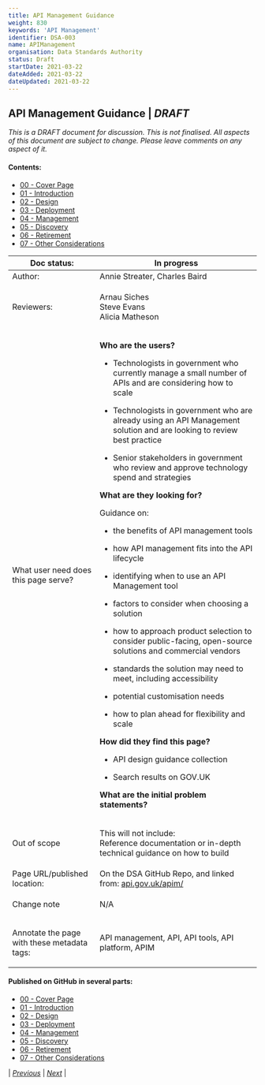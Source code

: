 ```yaml
---
title: API Management Guidance
weight: 830
keywords: 'API Management'
identifier: DSA-003
name: APIManagement
organisation: Data Standards Authority
status: Draft
startDate: 2021-03-22
dateAdded: 2021-03-22
dateUpdated: 2021-03-22
---
```



## API Management Guidance | *DRAFT*


_This is a DRAFT document for discussion. This is not finalised. All aspects of this document are subject to change. Please leave comments on any aspect of it._

#### Contents:
- [00 - Cover Page](index.html)
- [01 - Introduction](APIM-Introduction.html)
- [02 - Design](APIM-Design.html)
- [03 - Deployment](APIM-Deployment.html)
- [04 - Management](APIM-Management.html)
- [05 - Discovery](APIM-Discovery.html)
- [06 - Retirement](APIM-Retirement.html)
- [07 - Other Considerations](APIM-OtherConsiderations.html)


<table>
<thead>
<tr class="header">
<th>Doc status:</th>
<th>In progress</th>
</tr>
</thead>
<tbody>
<tr class="odd">
<td>Author:</td>
<td>Annie Streater, Charles Baird</td>
</tr>
<tr class="even">
<td>Reviewers:</td>
<td><p>Arnau Siches<br>
Steve Evans<br>
Alicia Matheson</p></td>
</tr>
<tr class="odd">
<td>What user need does this page serve?</td>
<td><p><strong>Who are the users?</strong></p>
<ul>
<li><p>Technologists in government who currently manage a small number of APIs and are considering how to scale</p></li>
<li><p>Technologists in government who are already using an API Management solution and are looking to review best practice</p></li>
<li><p>Senior stakeholders in government who review and approve technology spend and strategies</p></li>
</ul>
<p><strong>What are they looking for?</strong></p>
<p>Guidance on:</p>
<ul>
<li><p>the benefits of API management tools</p></li>
<li><p>how API management fits into the API lifecycle</p></li>
<li>identifying when to use an API Management tool</p></li>
<li>factors to consider when choosing a solution</p></li>
<li>how to approach product selection to consider public-facing, open-source solutions and commercial vendors</p></li>
<li>standards the solution may need to meet, including accessibility</p></li>
<li>potential customisation needs</p></li>
<li>how to plan ahead for flexibility and scale</p></li>
</ul>

<p><strong>How did they find this page?</strong></p>
<uL>
<li><p>API design guidance collection</p></li>
<li>Search results on GOV.UK</p></li>
</ul>


<p><strong>What are the initial problem statements?</strong></p></td>
</tr>
<tr class="even">
<td>Out of scope</td>
<td>
<p>This will not include:<br>
Reference documentation or in-depth technical guidance on how to build</p></td>
</tr>
<tr class="odd">
<td>Page URL/published location:</td>
<td>On the DSA GitHub Repo, and linked from: <a href="https://www.api.gov.uk/apim/">api.gov.uk/apim/</a></td>
</tr>
<tr class="even">
<td><p>Change note</p></td>
<td><p>N/A</p></td>
</tr>
<tr class="odd">
<td><p>Annotate the page with these metadata tags:</p></td>
<td><p>API management, API, API tools, API platform, APIM</p></td>
</tr>
</tbody>
</table>


#### Published on GitHub in several parts:
- [00 - Cover Page](index.html)
- [01 - Introduction](APIM-Introduction.html)
- [02 - Design](APIM-Design.html)
- [03 - Deployment](APIM-Deployment.html)
- [04 - Management](APIM-Management.html)
- [05 - Discovery](APIM-Discovery.html)
- [06 - Retirement](APIM-Retirement.html)
- [07 - Other Considerations](APIM-OtherConsiderations.html)

| *[Previous](APIM-OtherConsiderations.html)* | *[Next](APIM-Introduction.html)* | 


